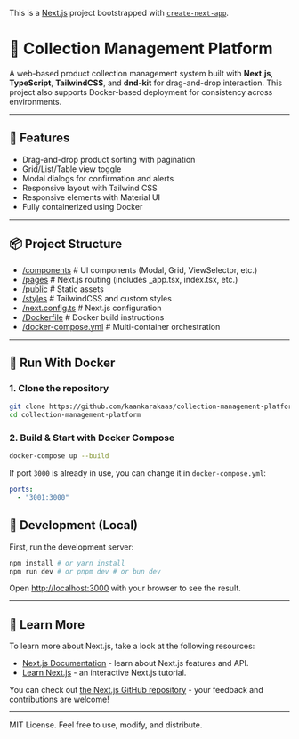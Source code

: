 This is a [Next.js](https://nextjs.org) project bootstrapped with [`create-next-app`](https://nextjs.org/docs/pages/api-reference/create-next-app).

# 🧱 Collection Management Platform

A web-based product collection management system built with **Next.js**, **TypeScript**, **TailwindCSS**, and **dnd-kit** for drag-and-drop interaction. This project also supports Docker-based deployment for consistency across environments.

---

## 🚀 Features

- Drag-and-drop product sorting with pagination
- Grid/List/Table view toggle
- Modal dialogs for confirmation and alerts
- Responsive layout with Tailwind CSS
- Responsive elements with Material UI
- Fully containerized using Docker

---

## 📦 Project Structure

- [/components](https://github.com/kaankarakaas/collection-management-platform/tree/master/components) # UI components (Modal, Grid, ViewSelector, etc.)
- [/pages](https://github.com/kaankarakaas/collection-management-platform/tree/master/pages) # Next.js routing (includes _app.tsx, index.tsx, etc.)
- [/public](https://github.com/kaankarakaas/collection-management-platform/tree/master/public) # Static assets
- [/styles](https://github.com/kaankarakaas/collection-management-platform/tree/master/styles) # TailwindCSS and custom styles
- [/next.config.ts](https://github.com/kaankarakaas/collection-management-platform/tree/master/next.config.ts) # Next.js configuration
- [/Dockerfile](https://github.com/kaankarakaas/collection-management-platform/tree/master/Dockerfile) # Docker build instructions
- [/docker-compose.yml](https://github.com/kaankarakaas/collection-management-platform/tree/master/docker-compose.yml) # Multi-container orchestration

---
## 🐳 Run With Docker

### 1. Clone the repository

```bash
git clone https://github.com/kaankarakaas/collection-management-platform.git
cd collection-management-platform
```

### 2. Build & Start with Docker Compose

```bash
docker-compose up --build
```

If port `3000` is already in use, you can change it in `docker-compose.yml`:

```yaml
ports:
  - "3001:3000"
```
## 🔧 Development (Local)

First, run the development server:

```bash
npm install # or yarn install
npm run dev # or pnpm dev # or bun dev
```

Open [http://localhost:3000](http://localhost:3000) with your browser to see the result.

---

## 📄 Learn More

To learn more about Next.js, take a look at the following resources:

- [Next.js Documentation](https://nextjs.org/docs) - learn about Next.js features and API.
- [Learn Next.js](https://nextjs.org/learn-pages-router) - an interactive Next.js tutorial.

You can check out [the Next.js GitHub repository](https://github.com/vercel/next.js) - your feedback and contributions are welcome!

---

MIT License. Feel free to use, modify, and distribute.
